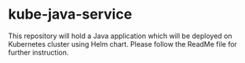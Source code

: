 # kube-java-service
This repository will hold a Java application which will be deployed on Kubernetes cluster using Helm chart. Please follow the ReadMe file for further instruction.
